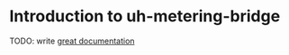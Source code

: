 # Introduction to uh-metering-bridge

TODO: write [great documentation](http://jacobian.org/writing/what-to-write/)
